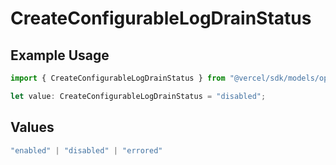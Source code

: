 # CreateConfigurableLogDrainStatus

## Example Usage

```typescript
import { CreateConfigurableLogDrainStatus } from "@vercel/sdk/models/operations/createconfigurablelogdrain.js";

let value: CreateConfigurableLogDrainStatus = "disabled";
```

## Values

```typescript
"enabled" | "disabled" | "errored"
```